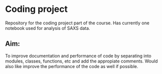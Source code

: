 # Coding project
Repository for the coding project part of the course. 
Has currently one notebook used for analysis of SAXS data. 
## Aim:
To improve documentation and performance of code by separating into modules, classes, functions, etc and add the appropiate comments. 
Would also like improve the performance of the code as well if possible.
